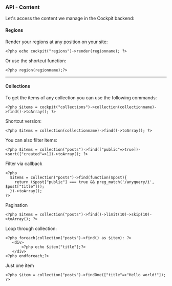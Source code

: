 ### API - Content


Let's access the content we manage in the Cockpit backend:

#### Regions

Render your regions at any position on your site:

    <?php echo cockpit("regions")->render(regionname); ?>

Or use the shortcut function:

    <?php region(regionname);?>


<hr>

#### Collections


To get the items of any collection you can use the following commands:


    <?php $items = cockpit("collections")->collection(collectionname)->find()->toArray(); ?>

Shortcut version:

    <?php $items = collection(collectionname)->find()->toArray(); ?>

You can also filter items:

    <?php $items = collection("posts")->find(["public"=>true])->sort(["created"=>1])->toArray(); ?>

Filter via callback

    <?php 
      $items = collection("posts")->find(function($post){
        return ($post["public"] === true && preg_match('/anyquery/i', $post["title"]));
      })->toArray();
    ?>

Pagination
  
    <?php $items = collection("posts")->find()->limit(10)->skip(10)->toArray(); ?>

Loop through collection:

    <?php foreach(collection("posts")->find() as $item): ?>
       <div>
           <?php echo $item["title"];?>
       </div>
    <?php endforeach;?>

Just one item

    <?php $item = collection("posts")->findOne(["title"=>"Hello world!"]); ?>